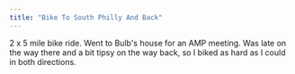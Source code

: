 ```yaml
---
title: "Bike To South Philly And Back"
---
```


2 x 5 mile bike ride. Went to Bulb's house for an AMP meeting. Was late on the way there and a bit tipsy on the way back, so I biked as hard as I could in both directions.
